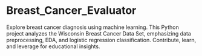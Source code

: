 # Breast_Cancer_Evaluator
Explore breast cancer diagnosis using machine learning. This Python project analyzes the Wisconsin Breast Cancer Data Set, emphasizing data preprocessing, EDA, and logistic regression classification. Contribute, learn, and leverage for educational insights.
